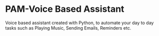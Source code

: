 # PAM-Voice Based Assistant
 Voice based assistant created with Python, to automate your day to day tasks such as Playing Music, Sending Emails, Reminders etc.
